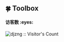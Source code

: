 ## 🍀 Toolbox

<h4 align="left">访客数 :eyes:</h4>

<p align="left"><img src="https://profile-counter.glitch.me/djzng/count.svg" alt="djzng :: Visitor's Count" /></p>
